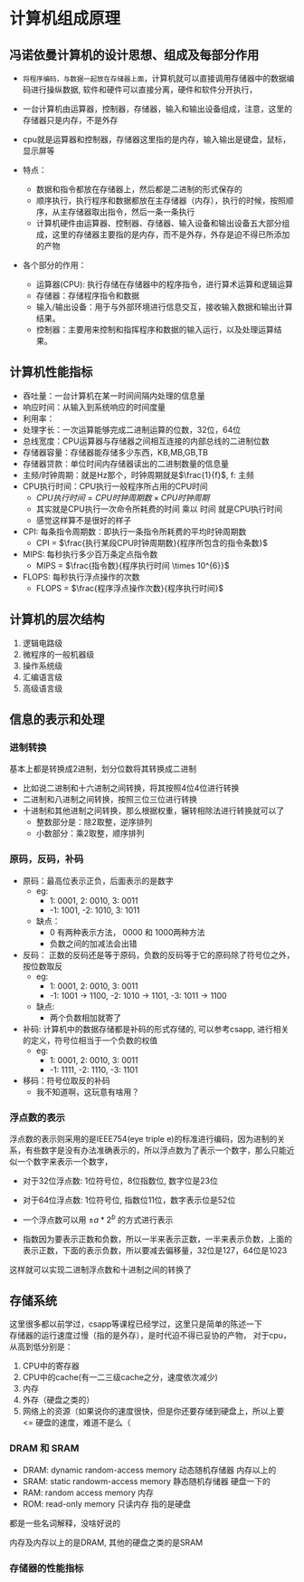 # 计算机组成原理

## 冯诺依曼计算机的设计思想、组成及每部分作用

- `将程序编码，与数据一起放在存储器上面`，计算机就可以直接调用存储器中的数据编码进行操纵数据, 软件和硬件可以直接分离，硬件和软件分开执行，
- 一台计算机由运算器，控制器，存储器，输入和输出设备组成，注意，这里的存储器只是内存，不是外存
- cpu就是运算器和控制器，存储器这里指的是内存，输入输出是键盘，鼠标，显示屏等

- 特点：
  - 数据和指令都放在存储器上，然后都是二进制的形式保存的
  - 顺序执行，执行程序和数据都放在主存储器（内存），执行的时候，按照顺序，从主存储器取出指令，然后一条一条执行
  - 计算机硬件由运算器、控制器、存储器、输入设备和输出设备五大部分组成，这里的存储器主要指的是内存，而不是外存，外存是迫不得已所添加的产物
- 各个部分的作用：
  - 运算器(CPU): 执行存储在存储器中的程序指令，进行算术运算和逻辑运算
  - 存储器：存储程序指令和数据
  - 输入/输出设备：用于与外部环境进行信息交互，接收输入数据和输出计算结果。
  - 控制器：主要用来控制和指挥程序和数据的输入运行，以及处理运算结果。

## 计算机性能指标

- 吞吐量：一台计算机在某一时间间隔内处理的信息量
- 响应时间：从输入到系统响应的时间度量
- 利用率：
- 处理字长：一次运算能够完成二进制运算的位数，32位，64位
- 总线宽度：CPU运算器与存储器之间相互连接的内部总线的二进制位数
- 存储器容量：存储器能存储多少东西，KB,MB,GB,TB
- 存储器贷款：单位时间内存储器读出的二进制数量的信息量
- 主频/时钟周期：就是Hz那个，时钟周期就是$\frac{1}{f}$, f: 主频
- CPU执行时间：CPU执行一般程序所占用的CPU时间
  - $CPU执行时间 = CPU 时钟周期数 \times CPU时钟周期$
  - 其实就是CPU执行一次命令所耗费的时间 乘以 时间 就是CPU执行时间
  - 感觉这样算不是很好的样子
- CPI: 每条指令周期数：即执行一条指令所耗费的平均时钟周期数
  - CPI = $\frac{执行某段CPU时钟周期数}{程序所包含的指令条数}$
- MIPS: 每秒执行多少百万条定点指令数
  - MIPS = $\frac{指令数}{程序执行时间 \times 10^{6}}$
- FLOPS: 每秒执行浮点操作的次数
  - FLOPS = $\frac{程序浮点操作次数}{程序执行时间}$

## 计算机的层次结构

1. 逻辑电路级
2. 微程序的一般机器级
3. 操作系统级
4. 汇编语言级
5. 高级语言级

## 信息的表示和处理

### 进制转换

基本上都是转换成2进制，划分位数将其转换成二进制

- 比如说二进制和十六进制之间转换，将其按照4位4位进行转换
- 二进制和八进制之间转换，按照三位三位进行转换
- 十进制和其他进制之间转换，那么根据权重，辗转相除法进行转换就可以了
  - 整数部分是：除2取整，逆序排列
  - 小数部分：乘2取整，顺序排列

### 原码，反码，补码

- 原码：最高位表示正负，后面表示的是数字
  - eg:
    - 1:  0001,  2:  0010, 3:  0011
    - -1: 1001, -2:  1010, 3:  1011
  - 缺点：
    - 0 有两种表示方法， 0000 和 1000两种方法
    - 负数之间的加减法会出错
- 反码： 正数的反码还是等于原码，负数的反码等于它的原码除了符号位之外，按位数取反
  - eg:
    - 1: 0001, 2: 0010, 3: 0011
    - -1: 1001 -> 1100, -2: 1010 -> 1101, -3: 1011 -> 1100
  - 缺点:
    - 两个负数相加就寄了
- 补码: 计算机中的数据存储都是补码的形式存储的, 可以参考csapp, 进行相关的定义，符号位相当于一个负数的权值
  - eg:
    - 1: 0001, 2: 0010, 3: 0011
    - -1: 1111, -2: 1110, -3: 1101
- 移码：符号位取反的补码
  - 我不知道啊，这玩意有啥用？

### 浮点数的表示

浮点数的表示则采用的是IEEE754(eye triple e)的标准进行编码，因为进制的关系，有些数字是没有办法准确表示的，所以浮点数为了表示一个数字，那么只能近似一个数字来表示一个数字，

- 对于32位浮点数: 1位符号位，8位指数位, 数字位是23位
- 对于64位浮点数: 1位符号位, 指数位11位，数字表示位是52位

- 一个浮点数可以用 $\pm a * 2^{b}$ 的方式进行表示
- 指数因为要表示正数和负数，所以一半来表示正数，一半来表示负数，上面的表示正数，下面的表示负数，所以要减去偏移量，32位是127，64位是1023

这样就可以实现二进制浮点数和十进制之间的转换了

## 存储系统

这里很多都以前学过，csapp等课程已经学过，这里只是简单的陈述一下  
存储器的运行速度过慢（指的是外存），是时代迫不得已妥协的产物，
对于cpu，从高到低分别是：

1. CPU中的寄存器
2. CPU中的cache(有一二三级cache之分，速度依次减少)
3. 内存
4. 外存（硬盘之类的）
5. 网络上的资源（如果说你的速度很快，但是你还要存储到硬盘上，所以上要<= 硬盘的速度，难道不是么（

### DRAM 和 SRAM

- DRAM: dynamic random-access memory 动态随机存储器 内存以上的
- SRAM: static randowm-access memory 静态随机存储器 硬盘一下的
- RAM: random access memory 内存
- ROM: read-only memory 只读内存 指的是硬盘

都是一些名词解释，没啥好说的

内存及内存以上的是DRAM, 其他的硬盘之类的是SRAM

### 存储器的性能指标

